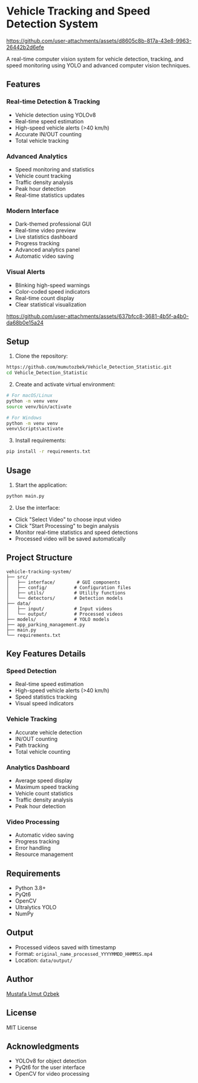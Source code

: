 # Vehicle Tracking and Speed Detection System


https://github.com/user-attachments/assets/d8605c8b-817a-43e8-9963-26442b2d6efe


A real-time computer vision system for vehicle detection, tracking, and speed monitoring using YOLO and advanced computer vision techniques.

## Features

### Real-time Detection & Tracking
- Vehicle detection using YOLOv8
- Real-time speed estimation
- High-speed vehicle alerts (>40 km/h)
- Accurate IN/OUT counting
- Total vehicle tracking

### Advanced Analytics
- Speed monitoring and statistics
- Vehicle count tracking
- Traffic density analysis
- Peak hour detection
- Real-time statistics updates

### Modern Interface
- Dark-themed professional GUI
- Real-time video preview
- Live statistics dashboard
- Progress tracking
- Advanced analytics panel
- Automatic video saving

### Visual Alerts
- Blinking high-speed warnings
- Color-coded speed indicators
- Real-time count display
- Clear statistical visualization

  

https://github.com/user-attachments/assets/637bfcc8-3681-4b5f-a4b0-da68b0e15a24



## Setup

1. Clone the repository:
```bash
https://github.com/mumutozbek/Vehicle_Detection_Statistic.git
cd Vehicle_Detection_Statistic
```

2. Create and activate virtual environment:
```bash
# For macOS/Linux
python -m venv venv
source venv/bin/activate

# For Windows
python -m venv venv
venv\Scripts\activate
```

3. Install requirements:
```bash
pip install -r requirements.txt
```

## Usage

1. Start the application:
```bash
python main.py
```

2. Use the interface:
- Click "Select Video" to choose input video
- Click "Start Processing" to begin analysis
- Monitor real-time statistics and speed detections
- Processed video will be saved automatically

## Project Structure
```
vehicle-tracking-system/
├── src/
│   ├── interface/        # GUI components
│   ├── config/          # Configuration files
│   ├── utils/           # Utility functions
│   └── detectors/       # Detection models
├── data/
│   ├── input/           # Input videos
│   └── output/          # Processed videos
├── models/              # YOLO models
├── app_parking_management.py
├── main.py
└── requirements.txt
```

## Key Features Details

### Speed Detection
- Real-time speed estimation
- High-speed vehicle alerts (>40 km/h)
- Speed statistics tracking
- Visual speed indicators

### Vehicle Tracking
- Accurate vehicle detection
- IN/OUT counting
- Path tracking
- Total vehicle counting

### Analytics Dashboard
- Average speed display
- Maximum speed tracking
- Vehicle count statistics
- Traffic density analysis
- Peak hour detection

### Video Processing
- Automatic video saving
- Progress tracking
- Error handling
- Resource management

## Requirements
- Python 3.8+
- PyQt6
- OpenCV
- Ultralytics YOLO
- NumPy

## Output
- Processed videos saved with timestamp
- Format: `original_name_processed_YYYYMMDD_HHMMSS.mp4`
- Location: `data/output/`

## Author
[Mustafa Umut Ozbek](https://github.com/mumutozbek)

## License
MIT License

## Acknowledgments
- YOLOv8 for object detection
- PyQt6 for the user interface
- OpenCV for video processing

